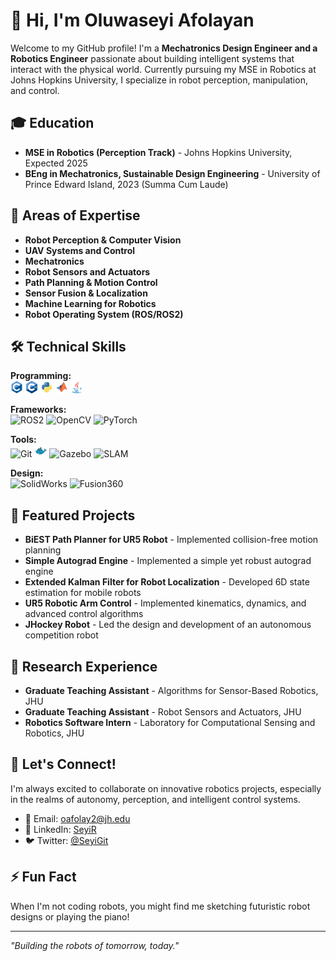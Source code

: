 # 👋 Hi, I'm Oluwaseyi Afolayan

Welcome to my GitHub profile! I'm a **Mechatronics Design Engineer and a Robotics Engineer** passionate about building intelligent systems that interact with the physical world. Currently pursuing my MSE in Robotics at Johns Hopkins University, I specialize in robot perception, manipulation, and control.

## 🎓 Education
- **MSE in Robotics (Perception Track)** - Johns Hopkins University, Expected 2025
- **BEng in Mechatronics, Sustainable Design Engineering** - University of Prince Edward Island, 2023 (Summa Cum Laude)

## 🤖 Areas of Expertise
- **Robot Perception & Computer Vision**
- **UAV Systems and Control**
- **Mechatronics**
- **Robot Sensors and Actuators**
- **Path Planning & Motion Control**
- **Sensor Fusion & Localization**
- **Machine Learning for Robotics**
- **Robot Operating System (ROS/ROS2)**

## 🛠️ Technical Skills

**Programming:**  
<img src="https://raw.githubusercontent.com/devicons/devicon/master/icons/c/c-original.svg" alt="C" width="20" height="20"/> <img src="https://raw.githubusercontent.com/devicons/devicon/master/icons/cplusplus/cplusplus-original.svg" alt="C++" width="20" height="20"/> <img src="https://raw.githubusercontent.com/devicons/devicon/master/icons/python/python-original.svg" alt="Python" width="20" height="20"/> <img src="https://raw.githubusercontent.com/devicons/devicon/master/icons/matlab/matlab-original.svg" alt="MATLAB" width="20" height="20"/> <img src="https://raw.githubusercontent.com/devicons/devicon/master/icons/java/java-original.svg" alt="Java" width="20" height="20"/>

**Frameworks:**  
<img src="https://upload.wikimedia.org/wikipedia/commons/b/bb/Ros_logo.svg" alt="ROS2" width="40" height="20"/> <img src="https://opencv.org/wp-content/uploads/2020/07/OpenCV_logo_no_text-1.svg" alt="OpenCV" width="20" height="20"/> <img src="https://www.vectorlogo.zone/logos/pytorch/pytorch-icon.svg" alt="PyTorch" width="20" height="20"/>

**Tools:**  
<img src="https://www.vectorlogo.zone/logos/git-scm/git-scm-icon.svg" alt="Git" width="20" height="20"/> <img src="https://raw.githubusercontent.com/devicons/devicon/master/icons/docker/docker-original.svg" alt="Docker" width="20" height="20"/> <img src="https://upload.wikimedia.org/wikipedia/commons/9/9e/Gazebo_logo.svg" alt="Gazebo" width="20" height="20"/> <img src="https://upload.wikimedia.org/wikipedia/commons/0/0a/Robot_navigation_using_SLAM.gif" alt="SLAM" width="20" height="20"/>

**Design:**  
<img src="https://img.icons8.com/color/48/000000/solidworks.png" alt="SolidWorks" width="20" height="20"/> <img src="https://www.vectorlogo.zone/logos/autodesk/autodesk-icon.svg" alt="Fusion360" width="20" height="20"/>


## 🌟 Featured Projects
- **BiEST Path Planner for UR5 Robot** - Implemented collision-free motion planning
- **Simple Autograd Engine** - Implemented a simple yet robust autograd engine
- **Extended Kalman Filter for Robot Localization** - Developed 6D state estimation for mobile robots
- **UR5 Robotic Arm Control** - Implemented kinematics, dynamics, and advanced control algorithms
- **JHockey Robot** - Led the design and development of an autonomous competition robot

## 🔬 Research Experience
- **Graduate Teaching Assistant** - Algorithms for Sensor-Based Robotics, JHU
- **Graduate Teaching Assistant** - Robot Sensors and Actuators, JHU
- **Robotics Software Intern** - Laboratory for Computational Sensing and Robotics, JHU

## 🤝 Let's Connect!
I'm always excited to collaborate on innovative robotics projects, especially in the realms of autonomy, perception, and intelligent control systems.

- 📧 Email: [oafolay2@jh.edu](mailto:oafolay2@jh.edu)
- 🔗 LinkedIn: [SeyiR](https://www.linkedin.com/in/SeyiR)
- 🐦 Twitter: [@SeyiGit](https://twitter.com/SeyiGit)

## ⚡ Fun Fact
When I'm not coding robots, you might find me sketching futuristic robot designs or playing the piano!

---

*"Building the robots of tomorrow, today."*
